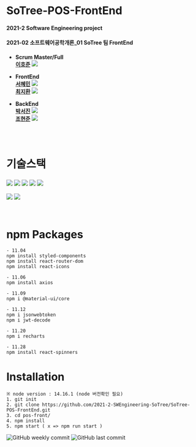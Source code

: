 # SoTree-POS-FrontEnd
<h4>2021-2 Software Engineering project <h4/>
<h4>2021-02 소프트웨어공학개론_01 SoTree 팀 FrontEnd<h4/>

  * Scrum Master/Full </br>
  [이호준](https://github.com/hojunlee-hj) [![](https://img.shields.io/badge/Github-hojunlee_hj-blue?style=flat-square&logo=Github)](https://github.com/hojunlee-hj)
  
  * FrontEnd </br>
  [서혜민](https://github.com/tommy16102) [![](https://img.shields.io/badge/Github-tommy1610-blue?style=flat-square&logo=Github)](https://github.com/tommy16102)</br>
  [최지환](https://github.com/Choe-Ji-Hwan) [![](https://img.shields.io/badge/Github-Choe_Ji_Hwan-blue?style=flat-square&logo=Github)](https://github.com/Choe-Ji-Hwan) </br>
  
  * BackEnd </br>
  [박서진](https://github.com/werad12) [![](https://img.shields.io/badge/Github-werad12-blue?style=flat-square&logo=Github)](https://github.com/werad12) </br>
  [조현준](https://github.com/chohj1111) [![](https://img.shields.io/badge/Github-chohj1111-blue?style=flat-square&logo=Github)](https://github.com/chohj1111) </br></br>
  </br>
  
  
# 기술스택

### ![](https://img.shields.io/badge/React-17.0.2-%2361DAFB?style=flat-square&logo=react) ![](https://img.shields.io/badge/Create--React--App-grey?style=flat-square&logo=react) ![](https://img.shields.io/badge/Javascript-1.7-yellow?style=flat-square&logo=javascript) ![](https://img.shields.io/badge/React--router--dom-6.0.2-%23CA4245?style=flat-square&logo=reactrouter) ![](https://img.shields.io/badge/styled--components-5.3.3-%23DB7093?style=flat-square&logo=styled-components)
![](https://img.shields.io/badge/React--icons-4.3.1-blue?style=flat-square&logo=react-icons)
![](https://img.shields.io/badge/React--spinners-0.11.0-blue?style=flat-square&logo=react-spinners)

</br>

# npm Packages
```
- 11.04
npm install styled-components
npm install react-router-dom
npm install react-icons

- 11.06
npm install axios

- 11.09
npm i @material-ui/core 

- 11.12
npm i jsonwebtoken
npm i jwt-decode

- 11.20
npm i recharts

- 11.28
npm install react-spinners
```

# Installation
```
※ node version : 14.16.1 (node 버전확인 필요)
1. git init 
2. git clone https://github.com/2021-2-SWEngineering-SoTree/SoTree-POS-FrontEnd.git
3. cd pos-front/
4. npm install
5. npm start ( x => npm run start )
```

![GitHub weekly commit](https://img.shields.io/github/commit-activity/w/2021-2-SWEngineering-SoTree/SoTree-POS-FrontEnd)
![GitHub last commit](https://img.shields.io/github/last-commit/2021-2-SWEngineering-SoTree/SoTree-POS-FrontEnd)

